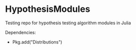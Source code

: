 # HypothesisModules
Testing repo for hypothesis testing algorithm modules in Julia

Dependencies:
  - Pkg.add("Distributions")
